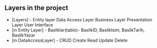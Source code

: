 ## Layers in the project
- [Layers] - Entity layer Data Access Layer Business Layer Presentation Layer User Interface
- [in Entity Layer] -  Basliklar(tablo)- BaslikID, BaslikIsim, BaslikTarih, BaslikYazar
- [in DataAccessLayer] - CRUD Create Read Update Delete